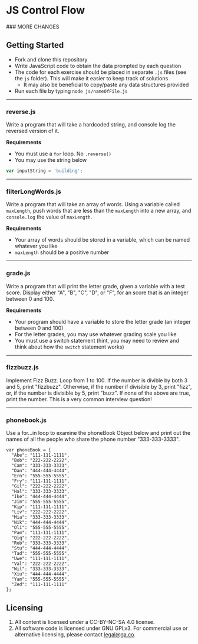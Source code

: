 # JS Control Flow
<Review changes>
### MORE CHANGES

## Getting Started
* Fork and clone this repository
* Write JavaScript code to obtain the data prompted by each question
* The code for each exercise should be placed in separate `.js` files (see the `js` folder). This will make it easier to keep track of solutions
  * It may also be beneficial to copy/paste any data structures provided
* Run each file by typing `node js/nameOfFile.js`

---

### reverse.js
Write a program that will take a hardcoded string, and console log the reversed version of it.

**Requirements**
* You must use a `for` loop. No `.reverse()`
* You may use the string below

```js
var inputString = 'building';
```

---

### filterLongWords.js
Write a program that will take an array of words. Using a variable called `maxLength`, push words that are less than the `maxLength` into a new array, and `console.log` the value of `maxLength`.

**Requirements**
* Your array of words should be stored in a variable, which can be named whatever you like
* `maxLength` should be a positive number

---

### grade.js
Write a program that will print the letter grade, given a variable with a test score. Display either "A", "B", "C", "D", or "F", for an score that is an integer between 0 and 100.

**Requirements**
* Your program should have a variable to store the letter grade (an integer between 0 and 100)
* For the letter grades, you may use whatever grading scale you like
* You must use a switch statement (hint, you may need to review and think about how the `switch` statement works)

---
### fizzbuzz.js
Implement Fizz Buzz. Loop from 1 to 100. If the number is divible by both 3 and 5, print "fizzbuzz". Otherwise, if the number if divisible by 3, print "fizz", or, if the number is divisible by 5, print "buzz". If none of the above are true, print the number. This is a very common interview question!

---
### phonebook.js
Use a for...in loop to examine the phoneBook Object below and print out the names of all the people who share the phone number "333-333-3333".
```
var phoneBook = {
  "Abe": "111-111-1111",
  "Bob": "222-222-2222",
  "Cam": "333-333-3333",
  "Dan": "444-444-4444",
  "Ern": "555-555-5555",
  "Fry": "111-111-1111",
  "Gil": "222-222-2222",
  "Hal": "333-333-3333",
  "Ike": "444-444-4444",
  "Jim": "555-555-5555",
  "Kip": "111-111-1111",
  "Liv": "222-222-2222",
  "Mia": "333-333-3333",
  "Nik": "444-444-4444",
  "Oli": "555-555-5555",
  "Pam": "111-111-1111",
  "Qiq": "222-222-2222",
  "Rob": "333-333-3333",
  "Stu": "444-444-4444",
  "Tad": "555-555-5555",
  "Uwe": "111-111-1111",
  "Val": "222-222-2222",
  "Wil": "333-333-3333",
  "Xiu": "444-444-4444",
  "Yam": "555-555-5555",
  "Zed": "111-111-1111"
};
```

## Licensing
1. All content is licensed under a CC-BY-NC-SA 4.0 license.
2. All software code is licensed under GNU GPLv3. For commercial use or alternative licensing, please contact legal@ga.co.
